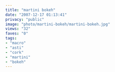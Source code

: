```yaml
---
title: "martini bokeh"
date: "2007-12-17 01:13:41"
privacy: "public"
image: "photo/martini-bokeh/martini-bokeh.jpg"
views: "32"
faves: "0"
tags:
- "macro"
- "asti"
- "cork"
- "martini"
- "bokeh"
---
```


